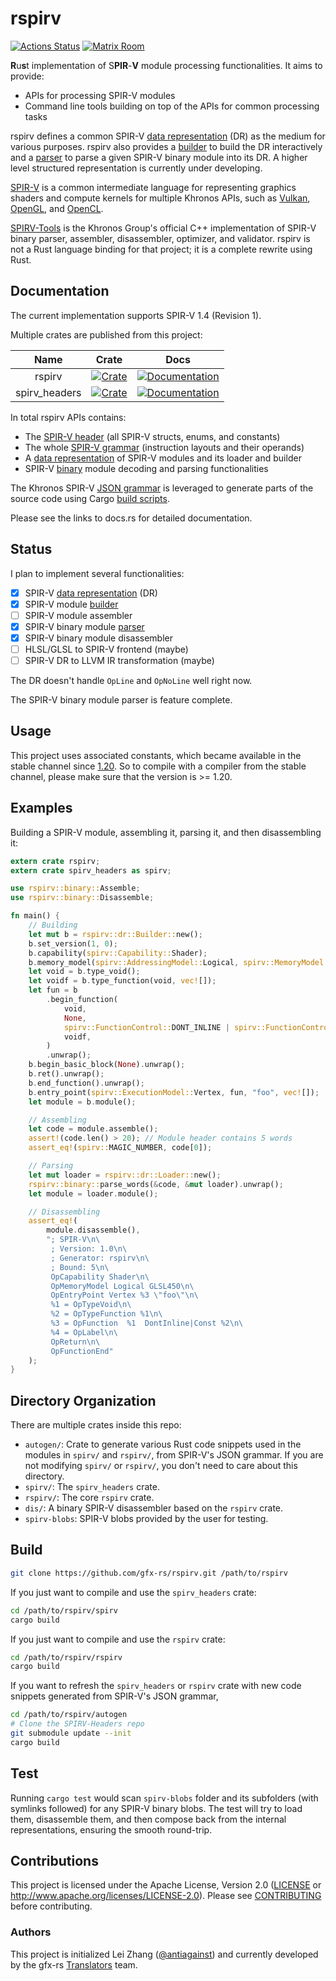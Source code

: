 rspirv
======

[![Actions Status](https://github.com/gfx-rs/rspirv/workflows/Continuous%20integration/badge.svg)](https://github.com/gfx-rs/rspirv/actions)
[![Matrix Room](https://img.shields.io/badge/Matrix-%23gfx%3Amatrix.org-blueviolet.svg)](https://matrix.to/#/#gfx:matrix.org)

**R**u**s**t implementation of S**PIR**-**V** module processing functionalities.
It aims to provide:

* APIs for processing SPIR-V modules
* Command line tools building on top of the APIs for common processing tasks

rspirv defines a common SPIR-V [data representation][doc-dr] (DR) as the
medium for various purposes. rspirv also provides a [builder][doc-builder] to
build the DR interactively and a [parser][doc-parser] to parse a given SPIR-V
binary module into its DR. A higher level structured representation is currently
under developing.

[SPIR-V][spirv] is a common intermediate language for representing graphics
shaders and compute kernels for multiple Khronos APIs, such as [Vulkan][vulkan],
[OpenGL][opengl], and [OpenCL][opencl].

[SPIRV-Tools][spirv-tools] is the Khronos Group's official C++ implementation of
SPIR-V binary parser, assembler, disassembler, optimizer, and validator. rspirv
is not a Rust language binding for that project; it is a complete rewrite using
Rust.

Documentation
-------------

The current implementation supports SPIR-V 1.4 (Revision 1).

Multiple crates are published from this project:

|      Name      |   Crate   |   Docs   |
| :------------: | :-------: | :------: |
| rspirv         | [![Crate][img-crate-rspirv]][crate-rspirv]   | [![Documentation][img-doc-rspirv]][doc-rspirv]   |
| spirv\_headers | [![Crate][img-crate-headers]][crate-headers] | [![Documentation][img-doc-headers]][doc-headers] |

In total rspirv APIs contains:
* The [SPIR-V header][doc-headers] (all SPIR-V structs, enums, and constants)
* The whole [SPIR-V grammar][doc-grammar] (instruction layouts and their
  operands)
* A [data representation][doc-dr] of SPIR-V modules and its loader and builder
* SPIR-V [binary][doc-binary] module decoding and parsing functionalities

The Khronos SPIR-V [JSON grammar][json-grammar] is leveraged to generate parts
of the source code using Cargo [build scripts](autogen).

Please see the links to docs.rs for detailed documentation.

Status
------

I plan to implement several functionalities:

- [x] SPIR-V [data representation][doc-dr] (DR)
- [x] SPIR-V module [builder][doc-builder]
- [ ] SPIR-V module assembler
- [x] SPIR-V binary module [parser][doc-parser]
- [x] SPIR-V binary module disassembler
- [ ] HLSL/GLSL to SPIR-V frontend (maybe)
- [ ] SPIR-V DR to LLVM IR transformation (maybe)

The DR doesn't handle `OpLine` and `OpNoLine` well right now.

The SPIR-V binary module parser is feature complete.

Usage
-----

This project uses associated constants, which became available in the stable channel
since [1.20][rust-1.20]. So to compile with a compiler from the stable channel,
please make sure that the version is >= 1.20.

Examples
--------

Building a SPIR-V module, assembling it, parsing it, and then disassembling it:

```rust
extern crate rspirv;
extern crate spirv_headers as spirv;

use rspirv::binary::Assemble;
use rspirv::binary::Disassemble;

fn main() {
    // Building
    let mut b = rspirv::dr::Builder::new();
    b.set_version(1, 0);
    b.capability(spirv::Capability::Shader);
    b.memory_model(spirv::AddressingModel::Logical, spirv::MemoryModel::GLSL450);
    let void = b.type_void();
    let voidf = b.type_function(void, vec![]);
    let fun = b
        .begin_function(
            void,
            None,
            spirv::FunctionControl::DONT_INLINE | spirv::FunctionControl::CONST,
            voidf,
        )
        .unwrap();
    b.begin_basic_block(None).unwrap();
    b.ret().unwrap();
    b.end_function().unwrap();
    b.entry_point(spirv::ExecutionModel::Vertex, fun, "foo", vec![]);
    let module = b.module();

    // Assembling
    let code = module.assemble();
    assert!(code.len() > 20); // Module header contains 5 words
    assert_eq!(spirv::MAGIC_NUMBER, code[0]);

    // Parsing
    let mut loader = rspirv::dr::Loader::new();
    rspirv::binary::parse_words(&code, &mut loader).unwrap();
    let module = loader.module();

    // Disassembling
    assert_eq!(
        module.disassemble(),
        "; SPIR-V\n\
         ; Version: 1.0\n\
         ; Generator: rspirv\n\
         ; Bound: 5\n\
         OpCapability Shader\n\
         OpMemoryModel Logical GLSL450\n\
         OpEntryPoint Vertex %3 \"foo\"\n\
         %1 = OpTypeVoid\n\
         %2 = OpTypeFunction %1\n\
         %3 = OpFunction  %1  DontInline|Const %2\n\
         %4 = OpLabel\n\
         OpReturn\n\
         OpFunctionEnd"
    );
}
```

Directory Organization
----------------------

There are multiple crates inside this repo:

- `autogen/`: Crate to generate various Rust code snippets used in the modules
  in `spirv/` and `rspirv/`, from SPIR-V's JSON grammar. If you are not
  modifying `spirv/` or `rspirv/`, you don't need to care about this directory.
- `spirv/`: The `spirv_headers` crate.
- `rspirv/`: The core `rspirv` crate.
- `dis/`: A binary SPIR-V disassembler based on the `rspirv` crate.
- `spirv-blobs`: SPIR-V blobs provided by the user for testing.

Build
-----

```sh
git clone https://github.com/gfx-rs/rspirv.git /path/to/rspirv
```

If you just want to compile and use the `spirv_headers` crate:

```sh
cd /path/to/rspirv/spirv
cargo build
```

If you just want to compile and use the `rspirv` crate:

```sh
cd /path/to/rspirv/rspirv
cargo build
```

If you want to refresh the `spirv_headers` or `rspirv` crate with new code
snippets generated from SPIR-V's JSON grammar,

```sh
cd /path/to/rspirv/autogen
# Clone the SPIRV-Headers repo
git submodule update --init
cargo build
```

Test
----

Running `cargo test` would scan `spirv-blobs` folder and its subfolders
(with symlinks followed) for any SPIR-V binary blobs. The test will try to
load them, disassemble them, and then compose back from the internal
representations, ensuring the smooth round-trip.

Contributions
-------------

This project is licensed under the Apache License, Version 2.0
([LICENSE](LICENSE) or http://www.apache.org/licenses/LICENSE-2.0). 
Please see [CONTRIBUTING](CONTRIBUTING.md) before contributing.

### Authors

This project is initialized Lei Zhang ([@antiagainst][me]) and currently
developed by the gfx-rs [Translators][github-translators] team.

[img-crate-rspirv]: https://img.shields.io/crates/v/rspirv.svg
[img-doc-rspirv]: https://docs.rs/rspirv/badge.svg
[crate-rspirv]: https://crates.io/crates/rspirv
[doc-rspirv]: https://docs.rs/rspirv
[img-crate-headers]: https://img.shields.io/crates/v/spirv_headers.svg
[img-doc-headers]: https://docs.rs/spirv_headers/badge.svg
[crate-headers]: https://crates.io/crates/spirv_headers
[doc-headers]: https://docs.rs/spirv_headers
[spirv]: https://www.khronos.org/registry/spir-v/
[vulkan]: https://www.khronos.org/vulkan/
[opengl]: https://www.opengl.org/
[opencl]: https://www.khronos.org/opencl/
[me]: https://github.com/antiagainst
[github-translators]: https://github.com/orgs/gfx-rs/teams/translators
[json-grammar]: https://github.com/KhronosGroup/SPIRV-Headers/tree/master/include/spirv
[spirv-tools]: https://github.com/KhronosGroup/SPIRV-Tools
[doc-dr]: https://docs.rs/rspirv/*/rspirv/dr/index.html
[doc-builder]: https://docs.rs/rspirv/*/rspirv/dr/struct.Builder.html
[doc-parser]: https://docs.rs/rspirv/*/rspirv/binary/struct.Parser.html
[doc-grammar]: https://docs.rs/rspirv/*/rspirv/grammar/index.html
[doc-binary]: https://docs.rs/rspirv/*/rspirv/binary/index.html
[rust-1.20]: https://blog.rust-lang.org/2017/08/31/Rust-1.20.html
